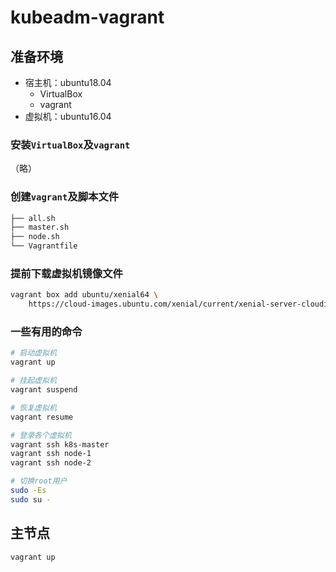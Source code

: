 # kubeadm-vagrant

## 准备环境

- 宿主机：ubuntu18.04
  - VirtualBox
  - vagrant
- 虚拟机：ubuntu16.04

### 安装`VirtualBox`及`vagrant`

（略）

### 创建`vagrant`及脚本文件

```sh
├── all.sh
├── master.sh
├── node.sh
└── Vagrantfile
```

### 提前下载虚拟机镜像文件

```sh
vagrant box add ubuntu/xenial64 \
    https://cloud-images.ubuntu.com/xenial/current/xenial-server-cloudimg-amd64-vagrant.box
```

### 一些有用的命令

```sh
# 启动虚拟机
vagrant up

# 挂起虚拟机
vagrant suspend

# 恢复虚拟机
vagrant resume

# 登录各个虚拟机
vagrant ssh k8s-master
vagrant ssh node-1
vagrant ssh node-2

# 切换root用户
sudo -Es
sudo su -
```

## 主节点

```sh
vagrant up
```